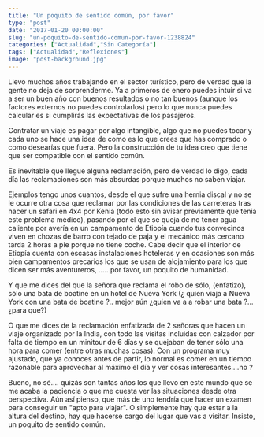 ```yaml
---
title: "Un poquito de sentido común, por favor"
type: "post"
date: "2017-01-20 00:00:00"
slug: "un-poquito-de-sentido-comun-por-favor-1238824"
categories: ["Actualidad","Sin Categoría"]
tags: ["Actualidad","Reflexiones"]
image: "post-background.jpg"
---
```


Llevo muchos años trabajando en el sector turístico, pero de verdad que la gente no deja de sorprenderme. Ya a primeros de enero puedes intuir si va a ser un buen año con buenos resultados o no tan buenos (aunque los factores externos no puedes controlarlos) pero lo que nunca puedes calcular es si cumplirás las expectativas de los pasajeros.  
  
Contratar un viaje es pagar por algo intangible, algo que no puedes tocar y cada uno se hace una idea de como es lo que crees que has comprado o como desearías que fuera. Pero la construcción de tu idea creo que tiene que ser compatible con el sentido común.  
  
Es inevitable que llegue alguna reclamación, pero de verdad lo digo, cada día las reclamaciones son más absurdas porque muchos no saben viajar.  
  
Ejemplos tengo unos cuantos, desde el que sufre una hernia discal y no se le ocurre otra cosa que reclamar por las condiciones de las carreteras tras hacer un safari en 4x4 por Kenia (todo esto sin avisar previamente que tenia este problema médico), pasando por el que se queja de no tener agua caliente por avería en un campamento de Etiopía cuando tus convecinos viven en chozas de barro con tejado de paja y el mecánico más cercano tarda 2 horas a pie porque no tiene coche. Cabe decir que el interior de Etiopía cuenta con escasas instalaciones hoteleras y en ocasiones son más bien campamentos precarios los que se usan de alojamiento para los que dicen ser más aventureros, ..... por favor, un poquito de humanidad.  
  
Y que me dices del que la señora que reclama el robo de sólo, (enfatizo), sólo una bata de boatine en un hotel de Nueva York (¿ quien viaja a Nueva York con una bata de boatine ?.. mejor aún ¿quien va a a robar una bata ?... ¿para que?)  
  
O que me dices de la reclamación enfatizada de 2 señoras que hacen un viaje organizado por la India, con todo las visitas incluidas con calzador por falta de tiempo en un minitour de 6 días y se quejaban de tener sólo una hora para comer (entre otras muchas cosas). Con un programa muy ajustado, que ya conoces antes de partir, lo normal es comer en un tiempo razonable para aprovechar al máximo el día y ver cosas interesantes....no ?  
  
Bueno, no sé.... quizás son tantas años los que llevo en este mundo que se me acaba la paciencia o que me cuesta ver las situaciones desde otra perspectiva. Aún así pienso, que más de uno tendría que hacer un examen para conseguir un "apto para viajar". O simplemente hay que estar a la altura del destino, hay que hacerse cargo del lugar que vas a visitar. Insisto, un poquito de sentido común.